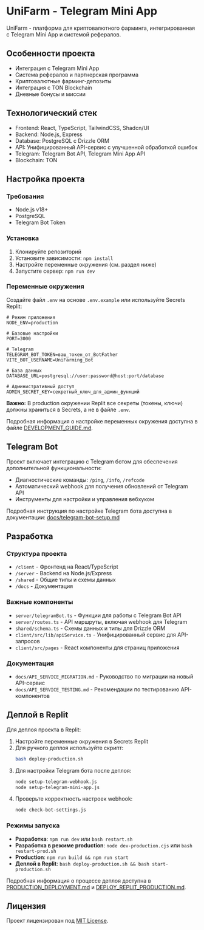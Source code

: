 # UniFarm - Telegram Mini App

UniFarm - платформа для криптовалютного фарминга, интегрированная с Telegram Mini App и системой рефералов.

## Особенности проекта

- Интеграция с Telegram Mini App
- Система рефералов и партнерская программа
- Криптовалютные фарминг-депозиты
- Интеграция с TON Blockchain
- Дневные бонусы и миссии

## Технологический стек

- Frontend: React, TypeScript, TailwindCSS, Shadcn/UI
- Backend: Node.js, Express
- Database: PostgreSQL с Drizzle ORM
- API: Унифицированный API-сервис с улучшенной обработкой ошибок
- Telegram: Telegram Bot API, Telegram Mini App API
- Blockchain: TON

## Настройка проекта

### Требования

- Node.js v18+
- PostgreSQL
- Telegram Bot Token

### Установка

1. Клонируйте репозиторий
2. Установите зависимости: `npm install`
3. Настройте переменные окружения (см. раздел ниже)
4. Запустите сервер: `npm run dev`

### Переменные окружения

Создайте файл `.env` на основе `.env.example` или используйте Secrets Replit:

```
# Режим приложения
NODE_ENV=production

# Базовые настройки
PORT=3000

# Telegram
TELEGRAM_BOT_TOKEN=ваш_токен_от_BotFather
VITE_BOT_USERNAME=UniFarming_Bot

# База данных
DATABASE_URL=postgresql://user:password@host:port/database

# Административный доступ
ADMIN_SECRET_KEY=секретный_ключ_для_админ_функций
```

**Важно:** В production окружении Replit все секреты (токены, ключи) должны храниться в Secrets, а не в файле `.env`.

Подробная информация о настройке переменных окружения доступна в файле [DEVELOPMENT_GUIDE.md](DEVELOPMENT_GUIDE.md).

## Telegram Bot

Проект включает интеграцию с Telegram ботом для обеспечения дополнительной функциональности:

- Диагностические команды: `/ping`, `/info`, `/refcode`
- Автоматический webhook для получения обновлений от Telegram API
- Инструменты для настройки и управления вебхуком

Подробная инструкция по настройке Telegram бота доступна в документации: [docs/telegram-bot-setup.md](docs/telegram-bot-setup.md)

## Разработка

### Структура проекта

- `/client` - Фронтенд на React/TypeScript
- `/server` - Backend на Node.js/Express
- `/shared` - Общие типы и схемы данных
- `/docs` - Документация

### Важные компоненты

- `server/telegramBot.ts` - Функции для работы с Telegram Bot API
- `server/routes.ts` - API маршруты, включая webhook для Telegram
- `shared/schema.ts` - Схемы данных и типы для Drizzle ORM
- `client/src/lib/apiService.ts` - Унифицированный сервис для API-запросов
- `client/src/pages` - React компоненты для страниц приложения

### Документация

- `docs/API_SERVICE_MIGRATION.md` - Руководство по миграции на новый API-сервис
- `docs/API_SERVICE_TESTING.md` - Рекомендации по тестированию API-компонентов

## Деплой в Replit

Для деплоя проекта в Replit:

1. Настройте переменные окружения в Secrets Replit
2. Для ручного деплоя используйте скрипт:
   ```bash
   bash deploy-production.sh
   ```
3. Для настройки Telegram бота после деплоя:
   ```bash
   node setup-telegram-webhook.js
   node setup-telegram-mini-app.js
   ```
4. Проверьте корректность настроек webhook:
   ```bash
   node check-bot-settings.js
   ```

### Режимы запуска

* **Разработка**: `npm run dev` или `bash restart.sh` 
* **Разработка в режиме production**: `node dev-production.cjs` или `bash restart-prod.sh`
* **Production**: `npm run build && npm run start`
* **Деплой в Replit**: `bash deploy-production.sh && bash start-production.sh`

Подробная информация о процессе деплоя доступна в [PRODUCTION_DEPLOYMENT.md](PRODUCTION_DEPLOYMENT.md) и [DEPLOY_REPLIT_PRODUCTION.md](DEPLOY_REPLIT_PRODUCTION.md).

## Лицензия

Проект лицензирован под [MIT License](LICENSE).
